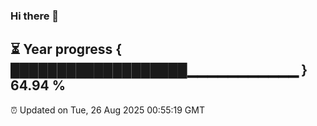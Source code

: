 ### Hi there 👋
⏳ Year progress { ███████████████████▁▁▁▁▁▁▁▁▁▁▁ } 64.94 %
---
⏰ Updated on Tue, 26 Aug 2025 00:55:19 GMT


